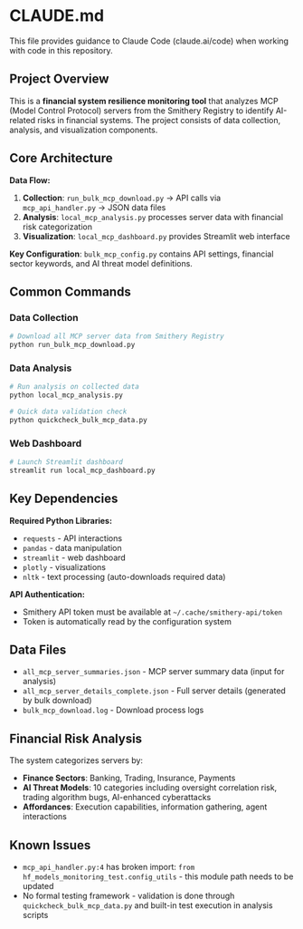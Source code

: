 # CLAUDE.md

This file provides guidance to Claude Code (claude.ai/code) when working with code in this repository.

## Project Overview

This is a **financial system resilience monitoring tool** that analyzes MCP (Model Control Protocol) servers from the Smithery Registry to identify AI-related risks in financial systems. The project consists of data collection, analysis, and visualization components.

## Core Architecture

**Data Flow:**
1. **Collection**: `run_bulk_mcp_download.py` → API calls via `mcp_api_handler.py` → JSON data files
2. **Analysis**: `local_mcp_analysis.py` processes server data with financial risk categorization
3. **Visualization**: `local_mcp_dashboard.py` provides Streamlit web interface

**Key Configuration**: `bulk_mcp_config.py` contains API settings, financial sector keywords, and AI threat model definitions.

## Common Commands

### Data Collection
```bash
# Download all MCP server data from Smithery Registry
python run_bulk_mcp_download.py
```

### Data Analysis
```bash
# Run analysis on collected data
python local_mcp_analysis.py

# Quick data validation check
python quickcheck_bulk_mcp_data.py
```

### Web Dashboard
```bash
# Launch Streamlit dashboard
streamlit run local_mcp_dashboard.py
```

## Key Dependencies

**Required Python Libraries:**
- `requests` - API interactions
- `pandas` - data manipulation
- `streamlit` - web dashboard
- `plotly` - visualizations
- `nltk` - text processing (auto-downloads required data)

**API Authentication:**
- Smithery API token must be available at `~/.cache/smithery-api/token`
- Token is automatically read by the configuration system

## Data Files

- `all_mcp_server_summaries.json` - MCP server summary data (input for analysis)
- `all_mcp_server_details_complete.json` - Full server details (generated by bulk download)
- `bulk_mcp_download.log` - Download process logs

## Financial Risk Analysis

The system categorizes servers by:
- **Finance Sectors**: Banking, Trading, Insurance, Payments
- **AI Threat Models**: 10 categories including oversight correlation risk, trading algorithm bugs, AI-enhanced cyberattacks
- **Affordances**: Execution capabilities, information gathering, agent interactions

## Known Issues

- `mcp_api_handler.py:4` has broken import: `from hf_models_monitoring_test.config_utils` - this module path needs to be updated
- No formal testing framework - validation is done through `quickcheck_bulk_mcp_data.py` and built-in test execution in analysis scripts